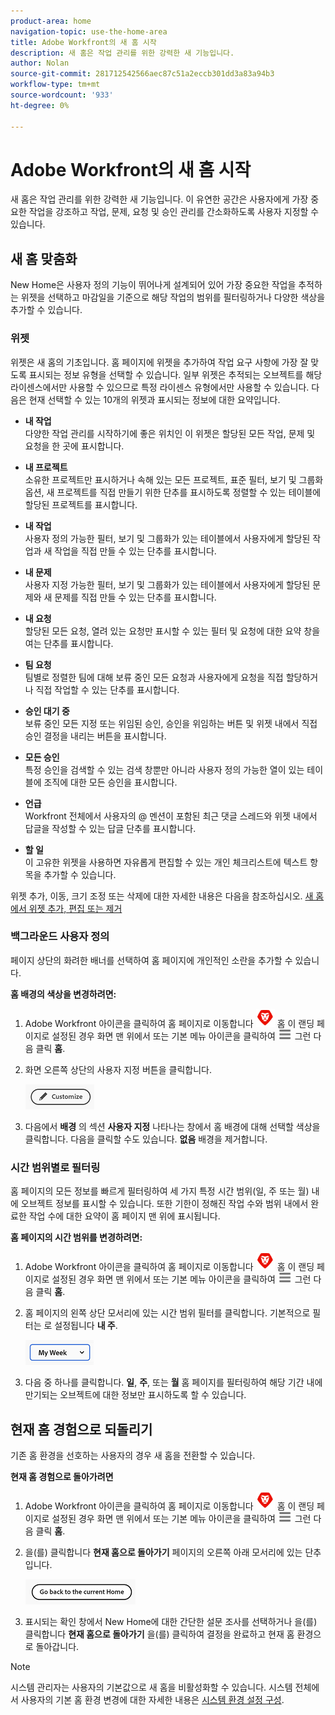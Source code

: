 ```yaml
---
product-area: home
navigation-topic: use-the-home-area
title: Adobe Workfront의 새 홈 시작
description: 새 홈은 작업 관리를 위한 강력한 새 기능입니다.
author: Nolan
source-git-commit: 281712542566aec87c51a2eccb301dd3a83a94b3
workflow-type: tm+mt
source-wordcount: '933'
ht-degree: 0%

---
```



# Adobe Workfront의 새 홈 시작

새 홈은 작업 관리를 위한 강력한 새 기능입니다. 이 유연한 공간은 사용자에게 가장 중요한 작업을 강조하고 작업, 문제, 요청 및 승인 관리를 간소화하도록 사용자 지정할 수 있습니다.

## 새 홈 맞춤화

New Home은 사용자 정의 기능이 뛰어나게 설계되어 있어 가장 중요한 작업을 추적하는 위젯을 선택하고 마감일을 기준으로 해당 작업의 범위를 필터링하거나 다양한 색상을 추가할 수 있습니다.

### 위젯

위젯은 새 홈의 기초입니다. 홈 페이지에 위젯을 추가하여 작업 요구 사항에 가장 잘 맞도록 표시되는 정보 유형을 선택할 수 있습니다. 일부 위젯은 추적되는 오브젝트를 해당 라이센스에서만 사용할 수 있으므로 특정 라이센스 유형에서만 사용할 수 있습니다. 다음은 현재 선택할 수 있는 10개의 위젯과 표시되는 정보에 대한 요약입니다.

* **내 작업**\
    다양한 작업 관리를 시작하기에 좋은 위치인 이 위젯은 할당된 모든 작업, 문제 및 요청을 한 곳에 표시합니다.

* **내 프로젝트**\
    소유한 프로젝트만 표시하거나 속해 있는 모든 프로젝트, 표준 필터, 보기 및 그룹화 옵션, 새 프로젝트를 직접 만들기 위한 단추를 표시하도록 정렬할 수 있는 테이블에 할당된 프로젝트를 표시합니다.

* **내 작업**\
    사용자 정의 가능한 필터, 보기 및 그룹화가 있는 테이블에서 사용자에게 할당된 작업과 새 작업을 직접 만들 수 있는 단추를 표시합니다.

* **내 문제**\
    사용자 지정 가능한 필터, 보기 및 그룹화가 있는 테이블에서 사용자에게 할당된 문제와 새 문제를 직접 만들 수 있는 단추를 표시합니다.

* **내 요청**\
    할당된 모든 요청, 열려 있는 요청만 표시할 수 있는 필터 및 요청에 대한 요약 창을 여는 단추를 표시합니다.

* **팀 요청**\
    팀별로 정렬한 팀에 대해 보류 중인 모든 요청과 사용자에게 요청을 직접 할당하거나 직접 작업할 수 있는 단추를 표시합니다.

* **승인 대기 중**\
    보류 중인 모든 지정 또는 위임된 승인, 승인을 위임하는 버튼 및 위젯 내에서 직접 승인 결정을 내리는 버튼을 표시합니다.

* **모든 승인**\
    특정 승인을 검색할 수 있는 검색 창뿐만 아니라 사용자 정의 가능한 열이 있는 테이블에 조직에 대한 모든 승인을 표시합니다.

* **언급**\
    Workfront 전체에서 사용자의 @ 멘션이 포함된 최근 댓글 스레드와 위젯 내에서 답글을 작성할 수 있는 답글 단추를 표시합니다.

* **할 일**\
    이 고유한 위젯을 사용하면 자유롭게 편집할 수 있는 개인 체크리스트에 텍스트 항목을 추가할 수 있습니다.

위젯 추가, 이동, 크기 조정 또는 삭제에 대한 자세한 내용은 다음을 참조하십시오. [새 홈에서 위젯 추가, 편집 또는 제거](/help/quicksilver/workfront-basics/using-home/new-home/add-edit-remove-widgets-in-new-home.md)

### 백그라운드 사용자 정의

페이지 상단의 화려한 배너를 선택하여 홈 페이지에 개인적인 소란을 추가할 수 있습니다.

**홈 배경의 색상을 변경하려면:**

1. Adobe Workfront 아이콘을 클릭하여 홈 페이지로 이동합니다 ![Adobe Workfront 아이콘](../new-home/assets/home-icon-30x29.png) 홈 이 랜딩 페이지로 설정된 경우 화면 맨 위에서 또는 기본 메뉴 아이콘을 클릭하여 ![메인 메뉴 아이콘](../new-home/assets/main-menu-icon-left-nav.png) 그런 다음 클릭 **홈**.

1. 화면 오른쪽 상단의 사용자 지정 버튼을 클릭합니다.

   ![사용자 지정 단추](../new-home/assets/customize-button.png)

1. 다음에서 **배경** 의 섹션 **사용자 지정** 나타나는 창에서 홈 배경에 대해 선택할 색상을 클릭합니다. 다음을 클릭할 수도 있습니다. **없음** 배경을 제거합니다.

### 시간 범위별로 필터링

홈 페이지의 모든 정보를 빠르게 필터링하여 세 가지 특정 시간 범위(일, 주 또는 월) 내에 오브젝트 정보를 표시할 수 있습니다. 또한 기한이 정해진 작업 수와 범위 내에서 완료한 작업 수에 대한 요약이 홈 페이지 맨 위에 표시됩니다.

**홈 페이지의 시간 범위를 변경하려면:**

1. Adobe Workfront 아이콘을 클릭하여 홈 페이지로 이동합니다 ![Adobe Workfront 아이콘](../new-home/assets/home-icon-30x29.png) 홈 이 랜딩 페이지로 설정된 경우 화면 맨 위에서 또는 기본 메뉴 아이콘을 클릭하여 ![메인 메뉴 아이콘](../new-home/assets/main-menu-icon-left-nav.png) 그런 다음 클릭 **홈**.

1. 홈 페이지의 왼쪽 상단 모서리에 있는 시간 범위 필터를 클릭합니다. 기본적으로 필터는 로 설정됩니다 **내 주**.

   ![시간 범위 필터 드롭다운](../new-home/assets/time-range-filter-dropdown-home.png)

1. 다음 중 하나를 클릭합니다. **일**, **주**, 또는 **월** 홈 페이지를 필터링하여 해당 기간 내에 만기되는 오브젝트에 대한 정보만 표시하도록 할 수 있습니다.

## 현재 홈 경험으로 되돌리기

기존 홈 환경을 선호하는 사용자의 경우 새 홈을 전환할 수 있습니다.


**현재 홈 경험으로 돌아가려면**

1. Adobe Workfront 아이콘을 클릭하여 홈 페이지로 이동합니다 ![Adobe Workfront 아이콘](../new-home/assets/home-icon-30x29.png) 홈 이 랜딩 페이지로 설정된 경우 화면 맨 위에서 또는 기본 메뉴 아이콘을 클릭하여 ![메인 메뉴 아이콘](../new-home/assets/main-menu-icon-left-nav.png) 그런 다음 클릭 **홈**.

1. 을(를) 클릭합니다 **현재 홈으로 돌아가기** 페이지의 오른쪽 아래 모서리에 있는 단추입니다.

   ![현재 홈으로 돌아가기 단추](../new-home/assets/go-back-to-current-home-button.png)

1. 표시되는 확인 창에서 New Home에 대한 간단한 설문 조사를 선택하거나 을(를) 클릭합니다 **현재 홈으로 돌아가기** 을(를) 클릭하여 결정을 완료하고 현재 홈 환경으로 돌아갑니다.

>[!NOTE]
>
> 시스템 관리자는 사용자의 기본값으로 새 홈을 비활성화할 수 있습니다. 시스템 전체에서 사용자의 기본 홈 환경 변경에 대한 자세한 내용은 [시스템 환경 설정 구성](/help/quicksilver/administration-and-setup/manage-workfront/security/configure-security-preferences.md).

